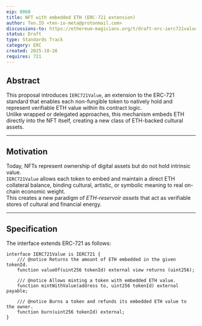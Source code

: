 ```yaml
---
eip: 8060
title: NFT with embedded ETH (ERC-721 extension)
author: Ten.IO <ten-io-meta@protonmail.com>
discussions-to: https://ethereum-magicians.org/t/draft-erc-ierc721value-embedding-native-eth-inside-erc-721-tokens/25979
status: Draft
type: Standards Track
category: ERC
created: 2025-10-26
requires: 721
---
```


## Abstract

This proposal introduces `IERC721Value`, an extension to the ERC-721 standard that enables each non-fungible token to natively hold and represent verifiable ETH value within its contract logic.  
Unlike wrapped or delegated approaches, this mechanism embeds ETH directly into the NFT itself, creating a new class of ETH-backed cultural assets.

---

## Motivation

Today, NFTs represent ownership of digital assets but do not hold intrinsic value.  
`IERC721Value` allows each token to embed and maintain a direct ETH collateral balance, binding cultural, artistic, or symbolic meaning to real on-chain economic weight.  
This creates a new paradigm of *ETH-reservoir assets* that act as verifiable stores of cultural and financial energy.

---

## Specification

The interface extends ERC-721 as follows:

```solidity
interface IERC721Value is IERC721 {
    /// @notice Returns the amount of ETH embedded in the given tokenId.
    function valueOf(uint256 tokenId) external view returns (uint256);

    /// @notice Allows minting a token with embedded ETH value.
    function mintWithValue(address to, uint256 tokenId) external payable;

    /// @notice Burns a token and refunds its embedded ETH value to the owner.
    function burn(uint256 tokenId) external;
}
